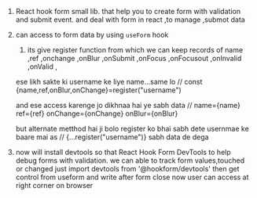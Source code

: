 1. React hook form small lib. that help you to create form with validation and submit event. and deal with form in react ,to manage ,submot data  

2. can access to form data by using `useForm` hook 
   1. its give register  function from which we can keep records of name ,ref ,onchange ,onBlur ,onSubmit ,onFocus ,onFocusout ,onInvalid ,onValid ,
     
   ese likh sakte ki username ke liye name...same lo 
       // const {name,ref,onBlur,onChange}=register("username")

    and ese access karenge jo dikhnaa hai ye sabh data
     //  name={name} ref={ref} onChange={onChange} onBlur={onBlur}

    but alternate metthod hai ji bolo register ko bhai sabh dete usernmae ke baare mai as 
  //  {...register("username")}  sabh data de dega


  3. now will install devtools so that React Hook Form DevTools to help debug forms with validation.
  we can able to track form values,touched or changed 
  just import devtools from '@hookform/devtools'
  then get control from useform 
  and write <devtools control={control}/> after form close now user can access at right corner on browser


